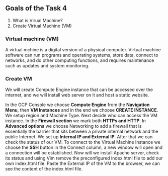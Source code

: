 ## Goals of the Task 4

1. What is Virual Machine?
2. Create Virtual Machine (VM)

### Virtual machine (VM)

 A virtual mchine is a digital version of a physical computer. Virtual machine software can run programs and operating systems, store data, connect to networks, and do other computing functions, and requires maintenance such as updates and system monitoring.

 ### Create VM

 We will create Compute Engine instance that can be accessed over the internet, and we will install web server on it and host a static website.

 In the GCP Console we choose **Compute Engine** from the **Navigation Menu**, then **VM Instances** and in the end we choose **CREATE INSTANCE**. We setup region and Machine Type. Next decide who can access the VM instance. In the **Firewall section** we mark both **HTTPs and HTTP**. In **Advanced options** we choose Networking to add a firewall that is essentially the barrier that sits between a private internal network and the public Internet. We set up **Internal IP and External IP**. After that we can check the status of our VM. To connect to the Virtual Machine Instance we choose the **SSH** button in the Connect column, a new window will open and a connection will be established. Now will we install Apache server, check its status and using Vim remove the preconfigured index.html file to add our own index.html file. Paste the External IP of the VM to the browser, we can see the content of the index.html file.
